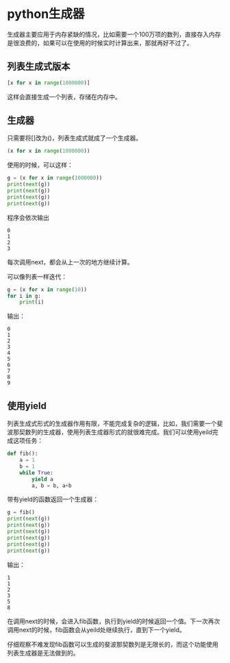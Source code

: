 # python生成器

生成器主要应用于内存紧缺的情况，比如需要一个100万项的数列，直接存入内存是很浪费的，如果可以在使用的时候实时计算出来，那就再好不过了。

## 列表生成式版本

```python
[x for x in range(1000000)]
```

这样会直接生成一个列表，存储在内存中。

## 生成器

只需要将[]改为()，列表生成式就成了一个生成器。

```python
(x for x in range(1000000))
```

使用的时候，可以这样：

```python
g = (x for x in range(1000000))
print(next(g))
print(next(g))
print(next(g))
print(next(g))
```
程序会依次输出

```text
0
1
2
3
```

每次调用next，都会从上一次的地方继续计算。

可以像列表一样迭代：

```python
g = (x for x in range(10))
for i in g:
    print(i)
```

输出：

```
0
1
2
3
4
5
6
7
8
9
```

## 使用yield

列表生成式形式的生成器作用有限，不能完成复杂的逻辑，比如，我们需要一个斐波那契数列的生成器，使用列表生成器形式的就很难完成。我们可以使用yeild完成这项任务：

```python
def fib():
    a = 1
    b = 1
    while True:
        yield a
        a, b = b, a+b
```

带有yield的函数返回一个生成器：

```python
g = fib()
print(next(g))
print(next(g))
print(next(g))
print(next(g))
print(next(g))
print(next(g))
```

输出：

```text
1
1
2
3
5
8
```

在调用next的时候，会进入fib函数，执行到yield的时候返回一个值。下一次再次调用next的时候，fib函数会从yeild处继续执行，直到下一个yield。

仔细观察不难发现fib函数可以生成的斐波那契数列是无限长的，而这个功能使用列表生成器是无法做到的。

